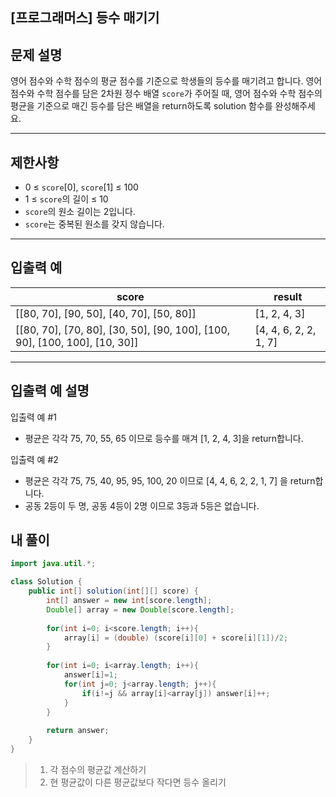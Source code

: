 ## [프로그래머스] 등수 매기기

## 문제 설명

영어 점수와 수학 점수의 평균 점수를 기준으로 학생들의 등수를 매기려고 합니다. 영어 점수와 수학 점수를 담은 2차원 정수 배열 `score`가 주어질 때, 영어 점수와 수학 점수의 평균을 기준으로 매긴 등수를 담은 배열을 return하도록 solution 함수를 완성해주세요.

------

## 제한사항

- 0 ≤ `score`[0], `score`[1] ≤ 100
- 1 ≤ `score`의 길이 ≤ 10
- `score`의 원소 길이는 2입니다.
- `score`는 중복된 원소를 갖지 않습니다.

------

## 입출력 예

| score                                                        | result                |
| ------------------------------------------------------------ | --------------------- |
| [[80, 70], [90, 50], [40, 70], [50, 80]]                     | [1, 2, 4, 3]          |
| [[80, 70], [70, 80], [30, 50], [90, 100], [100, 90], [100, 100], [10, 30]] | [4, 4, 6, 2, 2, 1, 7] |

------

## 입출력 예 설명

입출력 예 #1

- 평균은 각각 75, 70, 55, 65 이므로 등수를 매겨 [1, 2, 4, 3]을 return합니다.

입출력 예 #2

- 평균은 각각 75, 75, 40, 95, 95, 100, 20 이므로 [4, 4, 6, 2, 2, 1, 7] 을 return합니다.
- 공동 2등이 두 명, 공동 4등이 2명 이므로 3등과 5등은 없습니다.

## 내 풀이

```java
import java.util.*;

class Solution {
    public int[] solution(int[][] score) {
        int[] answer = new int[score.length];
        Double[] array = new Double[score.length];
        
        for(int i=0; i<score.length; i++){
            array[i] = (double) (score[i][0] + score[i][1])/2;
        }
        
        for(int i=0; i<array.length; i++){
            answer[i]=1;
            for(int j=0; j<array.length; j++){
                if(i!=j && array[i]<array[j]) answer[i]++;
            }
        }
        
        return answer;
    }
}
```

> 1. 각 점수의 평균값 계산하기
> 2. 현 평균값이 다른 평균값보다 작다면 등수 올리기